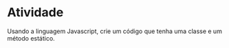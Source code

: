 # Atividade

Usando a linguagem Javascript, crie um código que tenha uma classe e um método estático.
